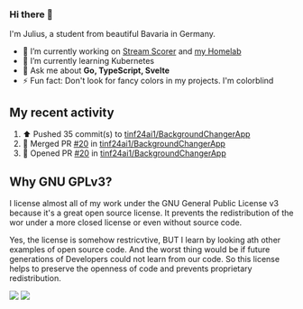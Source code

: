 ### Hi there 👋
I'm Julius, a student from beautiful Bavaria in Germany.

- 🔭 I’m currently working on [Stream Scorer](https://github.com/Herobone/stream-scorer) and [my Homelab](https://github.com/Herobone/homelab-kubernetes)
- 🌱 I’m currently learning Kubernetes
- 💬 Ask me about **Go, TypeScript, Svelte**
- ⚡ Fun fact: Don't look for fancy colors in my projects. I'm colorblind
## My recent activity
<!--RECENT_ACTIVITY:start-->
1. ⬆️ Pushed 35 commit(s) to [tinf24ai1/BackgroundChangerApp](https://github.com/tinf24ai1/BackgroundChangerApp)<br>
2. 🎉 Merged PR [#20](https://github.com/tinf24ai1/BackgroundChangerApp/pull/20) in [tinf24ai1/BackgroundChangerApp](https://github.com/tinf24ai1/BackgroundChangerApp)<br>
3. 💪 Opened PR [#20](https://github.com/tinf24ai1/BackgroundChangerApp/pull/20) in [tinf24ai1/BackgroundChangerApp](https://github.com/tinf24ai1/BackgroundChangerApp)<br>
<!--RECENT_ACTIVITY:end-->

## Why GNU GPLv3?
I license almost all of my work under the GNU General Public License v3 because it's a great open source license. It prevents the redistribution of the wor under a more closed license or even without source code.

Yes, the license is somehow restricvtive, BUT I learn by looking ath other examples of open source code. And the worst thing would be if future generations of Developers could not learn from our code. So this license helps to preserve the openness of code and prevents proprietary redistribution.

![](http://github-profile-summary-cards.vercel.app/api/cards/profile-details?username=Herobone&theme=github_dark)
![](https://github-profile-trophy.vercel.app/?username=Herobone&theme=darkhub&no-frame=true&margin-w=6)
